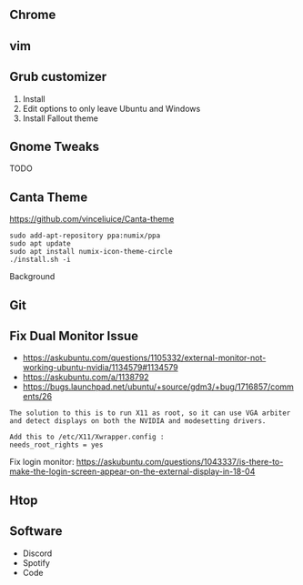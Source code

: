 ## Chrome

## vim

## Grub customizer
1. Install
2. Edit options to only leave Ubuntu and Windows
3. Install Fallout theme

## Gnome Tweaks
TODO

## Canta Theme
https://github.com/vinceliuice/Canta-theme
```
sudo add-apt-repository ppa:numix/ppa
sudo apt update
sudo apt install numix-icon-theme-circle
./install.sh -i
```
Background

## Git

## Fix Dual Monitor Issue
- https://askubuntu.com/questions/1105332/external-monitor-not-working-ubuntu-nvidia/1134579#1134579
- https://askubuntu.com/a/1138792
- https://bugs.launchpad.net/ubuntu/+source/gdm3/+bug/1716857/comments/26
```
The solution to this is to run X11 as root, so it can use VGA arbiter and detect displays on both the NVIDIA and modesetting drivers.

Add this to /etc/X11/Xwrapper.config :
needs_root_rights = yes
```

Fix login monitor: https://askubuntu.com/questions/1043337/is-there-to-make-the-login-screen-appear-on-the-external-display-in-18-04

## Htop

## Software
- Discord
- Spotify
- Code
